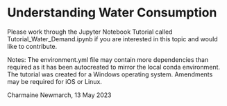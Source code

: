 # Understanding Water Consumption

Please work through the Jupyter Notebook Tutorial called Tutorial_Water_Demand.ipynb if you are interested in this topic and would like to contribute.

Notes: 
The environment.yml file may contain more dependencies than required as it has been autocreated to mirror the local conda environment. 
The tutorial was created for a Windows operating system. Amendments may be required for iOS or Linux.  

Charmaine Newmarch, 13 May 2023
